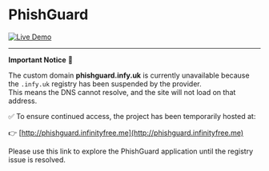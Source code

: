 # PhishGuard

[![Live Demo](https://img.shields.io/badge/Live%20Demo-Click%20Here-brightgreen?style=for-the-badge&logo=google-chrome)](http://phishguard.infinityfree.me)

---

**Important Notice** 🚨  

The custom domain **phishguard.infy.uk** is currently unavailable because the `.infy.uk` registry has been suspended by the provider.  
This means the DNS cannot resolve, and the site will not load on that address.

✅ To ensure continued access, the project has been temporarily hosted at:

👉 [http://phishguard.infinityfree.me](http://phishguard.infinityfree.me)

Please use this link to explore the PhishGuard application until the registry issue is resolved.
